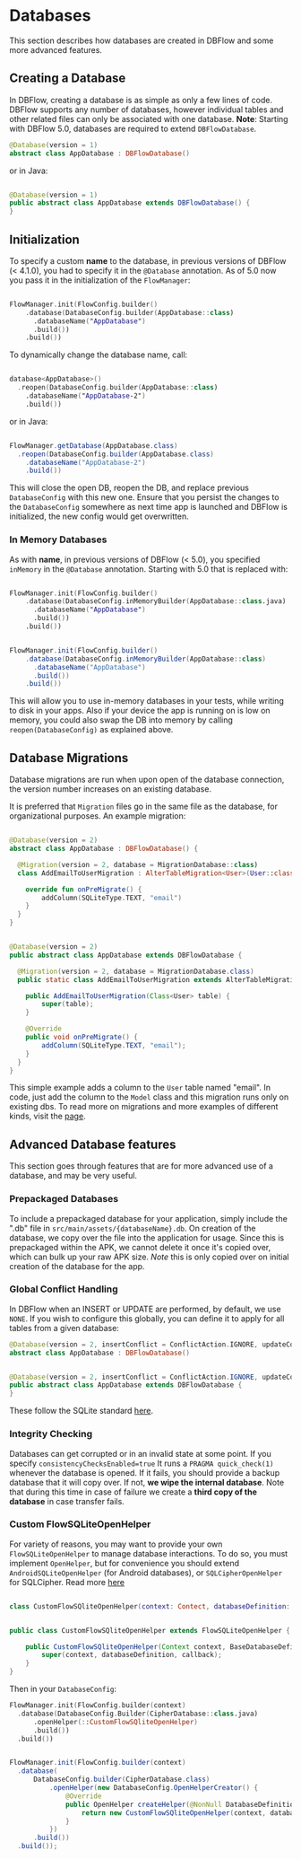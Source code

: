 # Databases

This section describes how databases are created in DBFlow and some more
advanced features.

## Creating a Database

In DBFlow, creating a database is as simple as only a few lines of code. DBFlow
supports any number of databases, however individual tables and other related files
can only be associated with one database. **Note**: Starting with DBFlow 5.0, databases are required to extend `DBFlowDatabase`.

```kotlin
@Database(version = 1)
abstract class AppDatabase : DBFlowDatabase()
```
or in Java:

```java

@Database(version = 1)
public abstract class AppDatabase extends DBFlowDatabase() {
}

```
## Initialization

To specify a custom **name** to the database, in previous versions of DBFlow (< 4.1.0), you had to specify it in the `@Database` annotation. As of 5.0 now you pass it in the initialization of the `FlowManager`:

```kotlin

FlowManager.init(FlowConfig.builder()
    .database(DatabaseConfig.builder(AppDatabase::class)
      .databaseName("AppDatabase")
      .build())
    .build())

```

To dynamically change the database name, call:
```kotlin

database<AppDatabase>()
  .reopen(DatabaseConfig.builder(AppDatabase::class)
    .databaseName("AppDatabase-2")
    .build())

```
or in Java:
```java

FlowManager.getDatabase(AppDatabase.class)
  .reopen(DatabaseConfig.builder(AppDatabase.class)
    .databaseName("AppDatabase-2")
    .build())

```

This will close the open DB, reopen the DB, and replace previous `DatabaseConfig` with this new one. Ensure that you persist the changes to the `DatabaseConfig` somewhere as next time app is launched and DBFlow is initialized, the new config would get overwritten.

### In Memory Databases

As with **name**, in previous versions of DBFlow (< 5.0), you specified `inMemory` in the `@Database` annotation. Starting with 5.0 that is replaced with:
```kotlin

FlowManager.init(FlowConfig.builder()
    .database(DatabaseConfig.inMemoryBuilder(AppDatabase::class.java)
      .databaseName("AppDatabase")
      .build())
    .build())

```

```java

FlowManager.init(FlowConfig.builder()
    .database(DatabaseConfig.inMemoryBuilder(AppDatabase::class)
      .databaseName("AppDatabase")
      .build())
    .build())

```

This will allow you to use in-memory databases in your tests, while writing to disk in your apps. Also if your device the app is running on is low on memory, you could also swap the DB into memory by calling `reopen(DatabaseConfig)` as explained above.

## Database Migrations

Database migrations are run when upon open of the database connection,
the version number increases on an existing database.

It is preferred that `Migration` files go in the same file as the database, for
organizational purposes.
An example migration:


```kotlin

@Database(version = 2)
abstract class AppDatabase : DBFlowDatabase() {

  @Migration(version = 2, database = MigrationDatabase::class)
  class AddEmailToUserMigration : AlterTableMigration<User>(User::class.java) {

    override fun onPreMigrate() {
        addColumn(SQLiteType.TEXT, "email")
    }
  }
}

```

```java

@Database(version = 2)
public abstract class AppDatabase extends DBFlowDatabase {

  @Migration(version = 2, database = MigrationDatabase.class)
  public static class AddEmailToUserMigration extends AlterTableMigration<User> {

    public AddEmailToUserMigration(Class<User> table) {
        super(table);
    }

    @Override
    public void onPreMigrate() {
        addColumn(SQLiteType.TEXT, "email");
    }
  }
}

```


This simple example adds a column to the `User` table named "email". In code, just add
the column to the `Model` class and this migration runs only on existing dbs.
 To read more on migrations and more examples of different kinds, visit the [page](Migrations.md).

## Advanced Database features

This section goes through features that are for more advanced use of a database,
and may be very useful.

### Prepackaged Databases
To include a prepackaged database for your application, simply include the ".db" file in `src/main/assets/{databaseName}.db`. On creation of the database, we copy over the file into the application for usage. Since this is prepackaged within the APK, we cannot delete it once it's copied over,
which can bulk up your raw APK size. _Note_ this is only copied over on initial creation
of the database for the app.

### Global Conflict Handling
In DBFlow when an INSERT or UPDATE are performed, by default, we use `NONE`. If you wish to configure this globally, you can define it to apply for all tables from a given database:

```kotlin
@Database(version = 2, insertConflict = ConflictAction.IGNORE, updateConflict= ConflictAction.REPLACE)
abstract class AppDatabase : DBFlowDatabase()

```

```java

@Database(version = 2, insertConflict = ConflictAction.IGNORE, updateConflict= ConflictAction.REPLACE)
public abstract class AppDatabase extends DBFlowDatabase {
}

```

These follow the SQLite standard [here](https://www.sqlite.org/conflict.html).

### Integrity Checking

Databases can get corrupted or in an invalid state at some point. If you specify
`consistencyChecksEnabled=true` It runs a `PRAGMA quick_check(1)`
whenever the database is opened. If it fails, you should provide a backup database
that it will copy over. If not, **we wipe the internal database**. Note that during this
time in case of failure we create a **third copy of the database** in case transfer fails.

### Custom FlowSQLiteOpenHelper

For variety of reasons, you may want to provide your own `FlowSQLiteOpenHelper`
to manage database interactions. To do so, you must implement `OpenHelper`, but
for convenience you should extend `AndroidSQLiteOpenHelper` (for Android databases),
or `SQLCipherOpenHelper` for SQLCipher. Read more [here](SQLCipherSupport.md)


```kotlin

class CustomFlowSQliteOpenHelper(context: Contect, databaseDefinition: DatabaseDefinition, listener: DatabaseHelperListener) : FlowSQLiteOpenHelper(context, databaseDefinition, listener)

```

```java

public class CustomFlowSQliteOpenHelper extends FlowSQLiteOpenHelper {

    public CustomFlowSQliteOpenHelper(Context context, BaseDatabaseDefinition databaseDefinition, @Nullable DatabaseCallback callback) {
        super(context, databaseDefinition, callback);
    }
}

```

Then in your `DatabaseConfig`:

```kotlin
FlowManager.init(FlowConfig.builder(context)
  .database(DatabaseConfig.Builder(CipherDatabase::class.java)
      .openHelper(::CustomFlowSQliteOpenHelper)
      .build())
  .build())

```

```java

FlowManager.init(FlowConfig.builder(context)
  .database(
      DatabaseConfig.builder(CipherDatabase.class)
          .openHelper(new DatabaseConfig.OpenHelperCreator() {
              @Override
              public OpenHelper createHelper(@NonNull DatabaseDefinition databaseDefinition, @Nullable DatabaseCallback callback) {
                  return new CustomFlowSQliteOpenHelper(context, databaseDefinition, callback);
              }
          })
      .build())
  .build());
```
